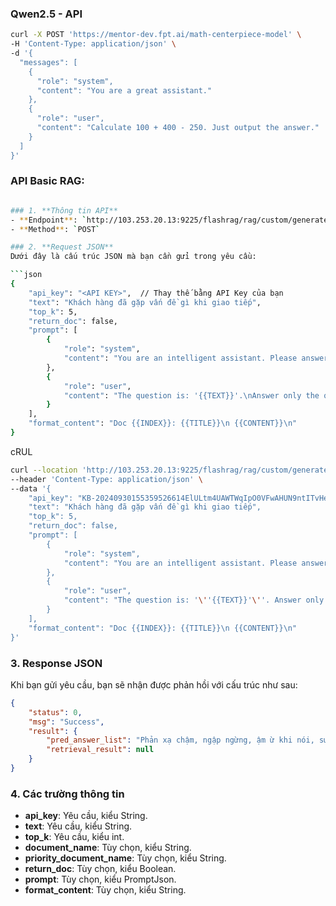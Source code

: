 
### Qwen2.5 - API
```bash
curl -X POST 'https://mentor-dev.fpt.ai/math-centerpiece-model' \
-H 'Content-Type: application/json' \
-d '{
  "messages": [
    {
      "role": "system",
      "content": "You are a great assistant."
    },
    {
      "role": "user",
      "content": "Calculate 100 + 400 - 250. Just output the answer."
    }
  ]
}'
```
### API Basic RAG: 

```bash

### 1. **Thông tin API**
- **Endpoint**: `http://103.253.20.13:9225/flashrag/rag/custom/generate`
- **Method**: `POST`

### 2. **Request JSON**
Dưới đây là cấu trúc JSON mà bạn cần gửi trong yêu cầu:

```json
{
    "api_key": "<API KEY>",  // Thay thế bằng API Key của bạn
    "text": "Khách hàng đã gặp vấn đề gì khi giao tiếp",
    "top_k": 5,
    "return_doc": false,
    "prompt": [
        {
            "role": "system",
            "content": "You are an intelligent assistant. Please answer the question based on content of knowledge base. When all knowledge base content is irrelevant to the question, your answer must include the sentence 'The answer you are looking for is not found in the knowledge base!'. Answers need to consider chat history. Knowledge base content is as following:\n{{REFERENCE}}"
        },
        {
            "role": "user",
            "content": "The question is: '{{TEXT}}'.\nAnswer only the question and do not output any other words."
        }
    ],
    "format_content": "Doc {{INDEX}}: {{TITLE}}\n {{CONTENT}}\n"
}
```

cRUL 
```bash
curl --location 'http://103.253.20.13:9225/flashrag/rag/custom/generate' \
--header 'Content-Type: application/json' \
--data '{
    "api_key": "KB-20240930155359526614ElULtm4UAWTWqIpO0VFwAHUN9ntITvHe",
    "text": "Khách hàng đã gặp vấn đề gì khi giao tiếp",
    "top_k": 5,
    "return_doc": false,
    "prompt": [
        {
            "role": "system",
            "content": "You are an intelligent assistant. Please answer the question based on content of knowledge base. When all knowledge base content is irrelevant to the question, your answer must include the sentence '\''The answer you are looking for is not found in the knowledge base!'\''. Answers need to consider chat history. Knowledge base content is as following:\n{{REFERENCE}}"
        },
        {
            "role": "user",
            "content": "The question is: '\''{{TEXT}}'\''. Answer only the question and do not output any other words."
        }
    ],
    "format_content": "Doc {{INDEX}}: {{TITLE}}\n {{CONTENT}}\n"
}'
```


### 3. **Response JSON**
Khi bạn gửi yêu cầu, bạn sẽ nhận được phản hồi với cấu trúc như sau:

```json
{
    "status": 0,
    "msg": "Success",
    "result": {
        "pred_answer_list": "Phản xạ chậm, ngập ngừng, ậm ừ khi nói, sử dụng các từ đệm (filter words) khi nói.",
        "retrieval_result": null
    }
}
```

### 4. **Các trường thông tin**
- **api_key**: Yêu cầu, kiểu String.
- **text**: Yêu cầu, kiểu String.
- **top_k**: Yêu cầu, kiểu int.
- **document_name**: Tùy chọn, kiểu String.
- **priority_document_name**: Tùy chọn, kiểu String.
- **return_doc**: Tùy chọn, kiểu Boolean.
- **prompt**: Tùy chọn, kiểu PromptJson.
- **format_content**: Tùy chọn, kiểu String.

```

